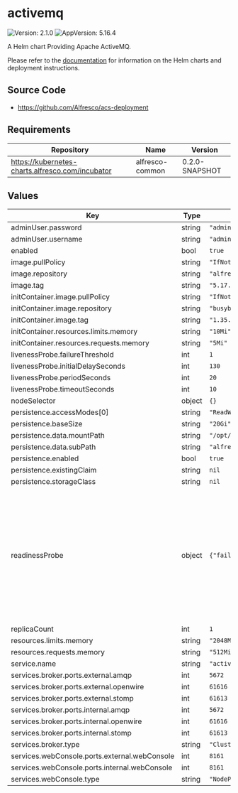 # activemq

![Version: 2.1.0](https://img.shields.io/badge/Version-2.1.0-informational?style=flat-square) ![AppVersion: 5.16.4](https://img.shields.io/badge/AppVersion-5.16.4-informational?style=flat-square)

A Helm chart Providing Apache ActiveMQ.

Please refer to the [documentation](https://github.com/Alfresco/acs-deployment/blob/master/docs/helm/README.md) for information on the Helm charts and deployment instructions.

## Source Code

* <https://github.com/Alfresco/acs-deployment>

## Requirements

| Repository | Name | Version |
|------------|------|---------|
| https://kubernetes-charts.alfresco.com/incubator | alfresco-common | 0.2.0-SNAPSHOT |

## Values

| Key | Type | Default | Description |
|-----|------|---------|-------------|
| adminUser.password | string | `"admin"` |  |
| adminUser.username | string | `"admin"` |  |
| enabled | bool | `true` |  |
| image.pullPolicy | string | `"IfNotPresent"` |  |
| image.repository | string | `"alfresco/alfresco-activemq"` |  |
| image.tag | string | `"5.17.1-jre11-rockylinux8"` |  |
| initContainer.image.pullPolicy | string | `"IfNotPresent"` |  |
| initContainer.image.repository | string | `"busybox"` |  |
| initContainer.image.tag | string | `"1.35.0"` |  |
| initContainer.resources.limits.memory | string | `"10Mi"` |  |
| initContainer.resources.requests.memory | string | `"5Mi"` |  |
| livenessProbe.failureThreshold | int | `1` |  |
| livenessProbe.initialDelaySeconds | int | `130` |  |
| livenessProbe.periodSeconds | int | `20` |  |
| livenessProbe.timeoutSeconds | int | `10` |  |
| nodeSelector | object | `{}` |  |
| persistence.accessModes[0] | string | `"ReadWriteOnce"` |  |
| persistence.baseSize | string | `"20Gi"` |  |
| persistence.data.mountPath | string | `"/opt/activemq/data"` |  |
| persistence.data.subPath | string | `"alfresco-infrastructure/activemq-data"` |  |
| persistence.enabled | bool | `true` |  |
| persistence.existingClaim | string | `nil` |  |
| persistence.storageClass | string | `nil` |  |
| readinessProbe | object | `{"failureThreshold":6,"initialDelaySeconds":60,"periodSeconds":20,"timeoutSeconds":10}` | The ActiveMQ readiness probe is used to check startup only as a failure of the liveness probe later will result in the pod being restarted. |
| replicaCount | int | `1` |  |
| resources.limits.memory | string | `"2048Mi"` |  |
| resources.requests.memory | string | `"512Mi"` |  |
| service.name | string | `"activemq"` |  |
| services.broker.ports.external.amqp | int | `5672` |  |
| services.broker.ports.external.openwire | int | `61616` |  |
| services.broker.ports.external.stomp | int | `61613` |  |
| services.broker.ports.internal.amqp | int | `5672` |  |
| services.broker.ports.internal.openwire | int | `61616` |  |
| services.broker.ports.internal.stomp | int | `61613` |  |
| services.broker.type | string | `"ClusterIP"` |  |
| services.webConsole.ports.external.webConsole | int | `8161` |  |
| services.webConsole.ports.internal.webConsole | int | `8161` |  |
| services.webConsole.type | string | `"NodePort"` |  |

